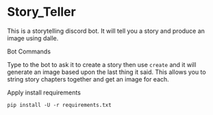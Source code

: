 # Story_Teller
This is a storytelling discord bot. It will tell you a story and produce an image using dalle.  

Bot Commands

Type to the bot to ask it to create a story then use `create` and it will generate an image based upon the last thing it said. This allows you to string story chapters together and get an image for each.

Apply install requirements

```
pip install -U -r requirements.txt
```




